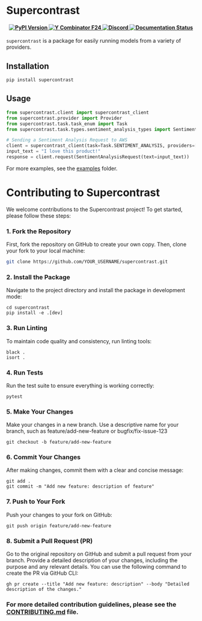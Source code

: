 # Supercontrast
<h4 align="center">
    <a href="https://pypi.org/project/supercontrast/" target="_blank">
        <img src="https://img.shields.io/pypi/v/supercontrast.svg" alt="PyPI Version">
    </a>
    <a href="https://www.ycombinator.com/companies/supercontrast">
        <img src="https://img.shields.io/badge/Y%20Combinator-F24-orange?style=flat-square" alt="Y Combinator F24">
    </a>
    <a href="https://discord.gg/R9TSAc23">
        <img src="https://img.shields.io/static/v1?label=Chat%20on&message=Discord&color=blue&logo=Discord&style=flat-square" alt="Discord">
    </a>
    <a href="https://docs.supercontrast.com/" target="_blank">
        <img src="https://img.shields.io/badge/docs-latest-blue.svg" alt="Documentation Status">
    </a>

</h4>

`supercontrast` is a package for easily running models from a variety of providers.

## Installation

```bash
pip install supercontrast
```

## Usage

```python
from supercontrast.client import supercontrast_client
from supercontrast.provider import Provider
from supercontrast.task.task_enum import Task
from supercontrast.task.types.sentiment_analysis_types import SentimentAnalysisRequest

# Sending a Sentiment Analysis Request to AWS
client = supercontrast_client(task=Task.SENTIMENT_ANALYSIS, providers=[Provider.AWS], optimizer=None)
input_text = "I love this product!"
response = client.request(SentimentAnalysisRequest(text=input_text))
```

For more examples, see the [examples](examples/examples.py) folder.


# Contributing to Supercontrast

We welcome contributions to the Supercontrast project! To get started, please follow these steps:

### 1. Fork the Repository

First, fork the repository on GitHub to create your own copy. Then, clone your fork to your local machine:

```bash
git clone https://github.com/YOUR_USERNAME/supercontrast.git
```

### 2. Install the Package
Navigate to the project directory and install the package in development mode:

``` 
cd supercontrast
pip install -e .[dev]

```

### 3. Run Linting
To maintain code quality and consistency, run linting tools:

```
black .
isort .
```
### 4. Run Tests
Run the test suite to ensure everything is working correctly:
```
pytest

```
### 5. Make Your Changes
Make your changes in a new branch. Use a descriptive name for your branch, such as feature/add-new-feature or bugfix/fix-issue-123

```
git checkout -b feature/add-new-feature

```


### 6. Commit Your Changes
After making changes, commit them with a clear and concise message:

```
git add .
git commit -m "Add new feature: description of feature"
```

### 7. Push to Your Fork
Push your changes to your fork on GitHub:
```
git push origin feature/add-new-feature
```

### 8. Submit a Pull Request (PR)
Go to the original repository on GitHub and submit a pull request from your branch. Provide a detailed description of your changes, including the purpose and any relevant details. You can use the following command to create the PR via GitHub CLI:

```
gh pr create --title "Add new feature: description" --body "Detailed description of the changes."

```


### For more detailed contribution guidelines, please see the [CONTRIBUTING.md](CONTRIBUTING.md) file.



